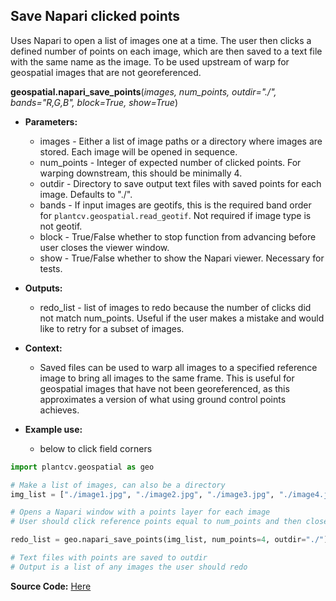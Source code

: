 ## Save Napari clicked points

Uses Napari to open a list of images one at a time. The user then clicks a defined number of points on each image, which are then saved to a text file with the same name as the image. To be used upstream of warp for geospatial images that are not georeferenced. 

**geospatial.napari_save_points**(*images, num_points, outdir="./", bands="R,G,B", block=True, show=True*)

- **Parameters:**
    - images - Either a list of image paths or a directory where images are stored. Each image will be opened in sequence.
    - num_points - Integer of expected number of clicked points. For warping downstream, this should be minimally 4.
    - outdir - Directory to save output text files with saved points for each image. Defaults to "./".
    - bands - If input images are geotifs, this is the required band order for `plantcv.geospatial.read_geotif`. Not required if image type is not geotif. 
    - block - True/False whether to stop function from advancing before user closes the viewer window.
    - show - True/False whether to show the Napari viewer. Necessary for tests.

- **Outputs:**
    - redo_list - list of images to redo because the number of clicks did not match num_points. Useful if the user makes a mistake and would like to retry for a subset of images.

- **Context:**
    - Saved files can be used to warp all images to a specified reference image to bring all images to the same frame. This is useful for geospatial images that have not been georeferenced, as this approximates a version of what using ground control points achieves. 

- **Example use:**
    - below to click field corners


```python
import plantcv.geospatial as geo

# Make a list of images, can also be a directory
img_list = ["./image1.jpg", "./image2.jpg", "./image3.jpg", "./image4.jpg"]

# Opens a Napari window with a points layer for each image
# User should click reference points equal to num_points and then close the window, prompting the next one to open

redo_list = geo.napari_save_points(img_list, num_points=4, outdir="./")

# Text files with points are saved to outdir
# Output is a list of any images the user should redo

```

**Source Code:** [Here](https://github.com/danforthcenter/plantcv-geospatial/blob/main/plantcv/geospatial/napari_save_points.py)